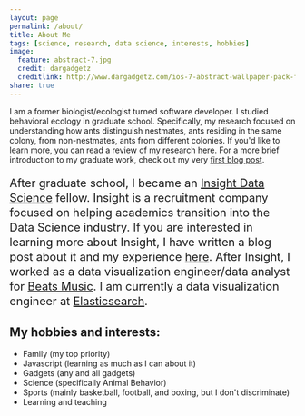 ```yaml
---
layout: page
permalink: /about/
title: About Me
tags: [science, research, data science, interests, hobbies]
image:
  feature: abstract-7.jpg
  credit: dargadgetz
  creditlink: http://www.dargadgetz.com/ios-7-abstract-wallpaper-pack-for-iphone-5-and-ipod-touch-retina/
share: true
---
```


I am a former biologist/ecologist turned software developer. I studied behavioral ecology in graduate school. Specifically, my
research focused on understanding how ants distinguish nestmates, ants residing in the same colony, from non-nestmates,
ants from different colonies. If you'd like to learn more, you can read a review of my research <a href="">here<a/>. For
a more brief introduction to my graduate work, check out my very <a href="">first blog post</a>.

<p style="font-size: 20px; line-height: 1.3">
After graduate school, I became an <a href="">Insight Data Science</a> fellow. Insight is a recruitment company focused
on helping academics transition into the Data Science industry. If you are interested in learning more about Insight, I
have written a blog post about it and my experience <a href="">here</a>. After Insight, I worked as a data visualization
engineer/data analyst for <a href="">Beats Music</a>. I am currently a data visualization engineer at
<a href="">Elasticsearch</a>.
</p>

## My hobbies and interests:

* Family (my top priority)
* Javascript (learning as much as I can about it)
* Gadgets (any and all gadgets)
* Science (specifically Animal Behavior)
* Sports (mainly basketball, football, and boxing, but I don't discriminate)
* Learning and teaching
